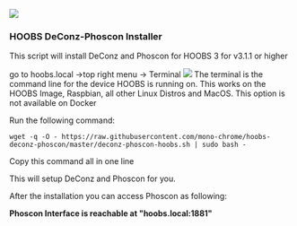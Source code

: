 ![](https://raw.githubusercontent.com/hoobs-org/HOOBS/master/docs/logo.png)
### HOOBS DeConz-Phoscon Installer

This script will install DeConz and Phoscon for HOOBS 3 for v3.1.1 or higher

go to hoobs.local ->top right menu -> Terminal 
![](https://raw.githubusercontent.com/hoobs-org/HOOBS/master/docs/system/terminal.png)
The terminal is the command line for the device HOOBS is running on. 
This works on the HOOBS Image, Raspbian, all other Linux Distros and MacOS. 
This option is not available on Docker


Run the following command:

```wget -q -O - https://raw.githubusercontent.com/mono-chrome/hoobs-deconz-phoscon/master/deconz-phoscon-hoobs.sh | sudo bash -```

Copy this command all in one line

This will setup DeConz and Phoscon for you.


After the installation you can access Phoscon as following:

**Phoscon Interface is reachable at "hoobs.local:1881"**

